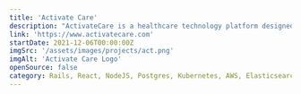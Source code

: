 ```yaml
---
title: 'Activate Care'
description: "ActivateCare is a healthcare technology platform designed to improve patient care coordination and management. It offers tools for healthcare providers to track patient progress, manage care plans, and facilitate communication between care team members. The system aims to streamline workflows, enhance patient engagement, and improve overall health outcomes. ActivateCare's features typically include care plan management, secure messaging, task assignment, and data analytics to support informed decision-making in healthcare settings."
link: 'https://www.activatecare.com'
startDate: 2021-12-06T00:00:00Z
imgSrc: '/assets/images/projects/act.png'
imgAlt: 'Activate Care Logo'
openSource: false
category: Rails, React, NodeJS, Postgres, Kubernetes, AWS, Elasticsearch, Redis, Sidekiq
---
```

